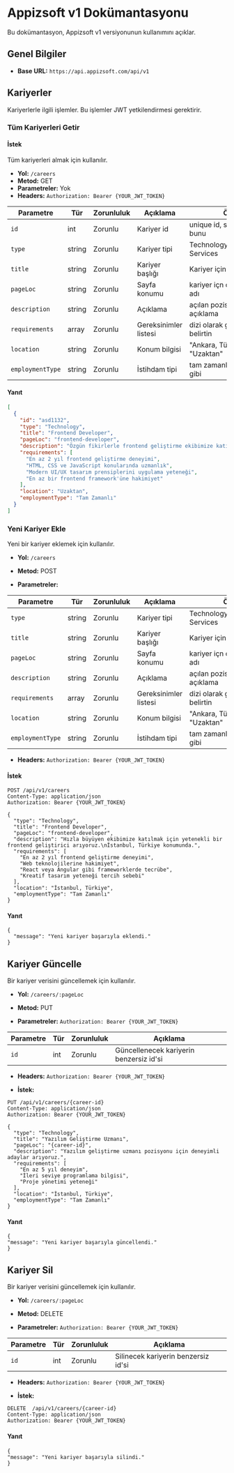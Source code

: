 # Appizsoft v1 Dokümantasyonu

Bu dokümantasyon, Appizsoft v1 versiyonunun kullanımını açıklar.

## Genel Bilgiler

- **Base URL:** `https://api.appizsoft.com/api/v1`

## Kariyerler

Kariyerlerle ilgili işlemler. Bu işlemler JWT yetkilendirmesi gerektirir.

### Tüm Kariyerleri Getir

#### İstek
Tüm kariyerleri almak için kullanılır.

- **Yol:** `/careers`
- **Metod:** GET
- **Parametreler:** Yok
- **Headers:** `Authorization: Bearer {YOUR_JWT_TOKEN}`

| Parametre        | Tür    | Zorunluluk | Açıklama              | Örnek                               |
| ---------------- | ------ | ---------- | --------------------- | ----------------------------------- |
| `id`             | int    | Zorunlu    | Kariyer id            | unique id, sistem belirler bunu     |
| `type`           | string | Zorunlu    | Kariyer tipi          | Technology,Design,Shared Services   |
| `title`          | string | Zorunlu    | Kariyer başlığı       | Kariyer için Başlık                 |
| `pageLoc`        | string | Zorunlu    | Sayfa konumu          | kariyer içn dinamik sayfa adı       |
| `description`    | string | Zorunlu    | Açıklama              | açılan pozisyon için açıklama       |
| `requirements`   | array  | Zorunlu    | Gereksinimler listesi | dizi olarak gereksinimleri belirtin |
| `location`       | string | Zorunlu    | Konum bilgisi         | "Ankara, Türkiye" veya "Uzaktan"    |
| `employmentType` | string | Zorunlu    | İstihdam tipi         | tam zamanlı yarı zamanlı gibi       |

#### Yanıt

```json
[
  {
    "id": "asd1132",
    "type": "Technology",
    "title": "Frontend Developer",
    "pageLoc": "frontend-developer",
    "description": "Özgün fikirlerle frontend geliştirme ekibimize katılın ve kullanıcı deneyimlerini şekillendirin. Uzaktan çalışma imkanı.",
    "requirements": [
      "En az 2 yıl frontend geliştirme deneyimi",
      "HTML, CSS ve JavaScript konularında uzmanlık",
      "Modern UI/UX tasarım prensiplerini uygulama yeteneği",
      "En az bir frontend framework'üne hakimiyet"
    ],
    "location": "Uzaktan",
    "employmentType": "Tam Zamanlı"
  }
]
```

### Yeni Kariyer Ekle

Yeni bir kariyer eklemek için kullanılır.

- **Yol:** `/careers`
- **Metod:** POST

- **Parametreler:**

| Parametre        | Tür    | Zorunluluk | Açıklama              | Örnek                               |
| ---------------- | ------ | ---------- | --------------------- | ----------------------------------- |
| `type`           | string | Zorunlu    | Kariyer tipi          | Technology,Design,Shared Services   |
| `title`          | string | Zorunlu    | Kariyer başlığı       | Kariyer için Başlık                 |
| `pageLoc`        | string | Zorunlu    | Sayfa konumu          | kariyer içn dinamik sayfa adı       |
| `description`    | string | Zorunlu    | Açıklama              | açılan pozisyon için açıklama       |
| `requirements`   | array  | Zorunlu    | Gereksinimler listesi | dizi olarak gereksinimleri belirtin |
| `location`       | string | Zorunlu    | Konum bilgisi         | "Ankara, Türkiye" veya "Uzaktan"    |
| `employmentType` | string | Zorunlu    | İstihdam tipi         | tam zamanlı yarı zamanlı gibi       |

- **Headers:** `Authorization: Bearer {YOUR_JWT_TOKEN}`

#### İstek

```http
POST /api/v1/careers
Content-Type: application/json
Authorization: Bearer {YOUR_JWT_TOKEN}

{
  "type": "Technology",
  "title": "Frontend Developer",
  "pageLoc": "frontend-developer",
  "description": "Hızla büyüyen ekibimize katılmak için yetenekli bir frontend geliştirici arıyoruz.\nİstanbul, Türkiye konumunda.",
  "requirements": [
    "En az 2 yıl frontend geliştirme deneyimi",
    "Web teknolojilerine hakimiyet",
    "React veya Angular gibi frameworklerde tecrübe",
    "Kreatif tasarım yeteneği tercih sebebi"
  ],
  "location": "İstanbul, Türkiye",
  "employmentType": "Tam Zamanlı"
}
```

#### Yanıt

```
{
  "message": "Yeni kariyer başarıyla eklendi."
}
```

## Kariyer Güncelle

Bir kariyer verisini güncellemek için kullanılır.

- **Yol:** `/careers/:pageLoc`
- **Metod:** PUT

- **Parametreler:** `Authorization: Bearer {YOUR_JWT_TOKEN}`

| Parametre | Tür | Zorunluluk | Açıklama                                |
| --------- | --- | ---------- | --------------------------------------- |
| `id     ` | int | Zorunlu    | Güncellenecek kariyerin benzersiz id'si |

- **Headers:** `Authorization: Bearer {YOUR_JWT_TOKEN}`

- **İstek:**

```http
PUT /api/v1/careers/{career-id}
Content-Type: application/json
Authorization: Bearer {YOUR_JWT_TOKEN}

{
  "type": "Technology",
  "title": "Yazılım Geliştirme Uzmanı",
  "pageLoc": "{career-id}",
  "description": "Yazılım geliştirme uzmanı pozisyonu için deneyimli adaylar arıyoruz.",
  "requirements": [
    "En az 5 yıl deneyim",
    "İleri seviye programlama bilgisi",
    "Proje yönetimi yeteneği"
  ],
  "location": "İstanbul, Türkiye",
  "employmentType": "Tam Zamanlı"
}
```

#### Yanıt


```
{
"message": "Yeni kariyer başarıyla güncellendi."
}

```

## Kariyer Sil

Bir kariyer verisini güncellemek için kullanılır.

- **Yol:** `/careers/:pageLoc`
- **Metod:** DELETE

- **Parametreler:** `Authorization: Bearer {YOUR_JWT_TOKEN}`

| Parametre | Tür | Zorunluluk | Açıklama                                |
| --------- | --- | ---------- | --------------------------------------- |
| `id     ` | int | Zorunlu    | Silinecek kariyerin benzersiz id'si |

- **Headers:** `Authorization: Bearer {YOUR_JWT_TOKEN}`

- **İstek:**

```http
DELETE  /api/v1/careers/{career-id}
Content-Type: application/json
Authorization: Bearer {YOUR_JWT_TOKEN}

```

#### Yanıt


```
{
"message": "Yeni kariyer başarıyla silindi."
}

```
